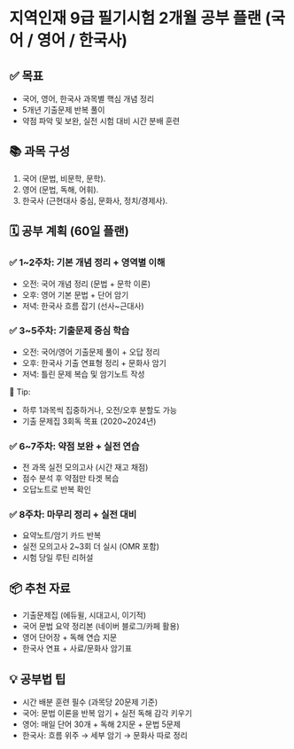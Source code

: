 
# 지역인재 9급 필기시험 2개월 공부 플랜 (국어 / 영어 / 한국사)

## ✅ 목표
- 국어, 영어, 한국사 과목별 핵심 개념 정리
- 5개년 기출문제 반복 풀이
- 약점 파악 및 보완, 실전 시험 대비 시간 분배 훈련

## 📚 과목 구성
1. 국어 (문법, 비문학, 문학).
2. 영어 (문법, 독해, 어휘).
3. 한국사 (근현대사 중심, 문화사, 정치/경제사).

## 🗓️ 공부 계획 (60일 플랜)

### ✅ 1~2주차: 기본 개념 정리 + 영역별 이해
- 오전: 국어 개념 정리 (문법 + 문학 이론)
- 오후: 영어 기본 문법 + 단어 암기
- 저녁: 한국사 흐름 잡기 (선사~근대사)

### ✅ 3~5주차: 기출문제 중심 학습
- 오전: 국어/영어 기출문제 풀이 + 오답 정리
- 오후: 한국사 기출 연표형 정리 + 문화사 암기
- 저녁: 틀린 문제 복습 및 암기노트 작성

📌 Tip:
- 하루 1과목씩 집중하거나, 오전/오후 분할도 가능
- 기출 문제집 3회독 목표 (2020~2024년)

### ✅ 6~7주차: 약점 보완 + 실전 연습
- 전 과목 실전 모의고사 (시간 재고 채점)
- 점수 분석 후 약점만 타겟 복습
- 오답노트로 반복 확인

### ✅ 8주차: 마무리 정리 + 실전 대비
- 요약노트/암기 카드 반복
- 실전 모의고사 2~3회 더 실시 (OMR 포함)
- 시험 당일 루틴 리허설

## 📦 추천 자료
- 기출문제집 (에듀윌, 시대고시, 이기적)
- 국어 문법 요약 정리본 (네이버 블로그/카페 활용)
- 영어 단어장 + 독해 연습 지문
- 한국사 연표 + 사료/문화사 암기표

## 💡 공부법 팁
- 시간 배분 훈련 필수 (과목당 20문제 기준)
- 국어: 문법 이론을 반복 암기 + 실전 독해 감각 키우기
- 영어: 매일 단어 30개 + 독해 2지문 + 문법 5문제
- 한국사: 흐름 위주 → 세부 암기 → 문화사 따로 정리

